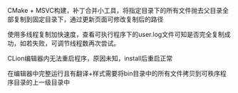 CMake + MSVC构建，补丁合并小工具，将指定目录下的所有文件抛去父目录全部复制到固定目录下，通过更新页面可修改复制后的路径

使用多线程复制加快速度，查看可执行程序下的user.log文件可知是否完全复制成功，如若失败，可调节线程数再次尝试。

CLion编辑器内无法重启程序，原因未知，install后重启正常

在编辑器中完整运行且有翻译+样式需要将bin目录中的所有文件拷贝到可秩序程序目录的上一级目录中